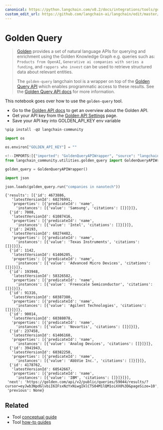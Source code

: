 ```yaml
---
canonical: https://python.langchain.com/v0.2/docs/integrations/tools/golden_query/
custom_edit_url: https://github.com/langchain-ai/langchain/edit/master/docs/docs/integrations/tools/golden_query.ipynb
---
```


# Golden Query

>[Golden](https://golden.com) provides a set of natural language APIs for querying and enrichment using the Golden Knowledge Graph e.g. queries such as: `Products from OpenAI`, `Generative ai companies with series a funding`, and `rappers who invest` can be used to retrieve structured data about relevant entities.
>
>The `golden-query` langchain tool is a wrapper on top of the [Golden Query API](https://docs.golden.com/reference/query-api) which enables programmatic access to these results.
>See the [Golden Query API docs](https://docs.golden.com/reference/query-api) for more information.


This notebook goes over how to use the `golden-query` tool.

- Go to the [Golden API docs](https://docs.golden.com/) to get an overview about the Golden API.
- Get your API key from the [Golden API Settings](https://golden.com/settings/api) page.
- Save your API key into GOLDEN_API_KEY env variable


```python
%pip install -qU langchain-community
```


```python
import os

os.environ["GOLDEN_API_KEY"] = ""
```


```python
<!--IMPORTS:[{"imported": "GoldenQueryAPIWrapper", "source": "langchain_community.utilities.golden_query", "docs": "https://api.python.langchain.com/en/latest/utilities/langchain_community.utilities.golden_query.GoldenQueryAPIWrapper.html", "title": "Golden Query"}]-->
from langchain_community.utilities.golden_query import GoldenQueryAPIWrapper
```


```python
golden_query = GoldenQueryAPIWrapper()
```


```python
import json

json.loads(golden_query.run("companies in nanotech"))
```



```output
{'results': [{'id': 4673886,
   'latestVersionId': 60276991,
   'properties': [{'predicateId': 'name',
     'instances': [{'value': 'Samsung', 'citations': []}]}]},
  {'id': 7008,
   'latestVersionId': 61087416,
   'properties': [{'predicateId': 'name',
     'instances': [{'value': 'Intel', 'citations': []}]}]},
  {'id': 24193,
   'latestVersionId': 60274482,
   'properties': [{'predicateId': 'name',
     'instances': [{'value': 'Texas Instruments', 'citations': []}]}]},
  {'id': 1142,
   'latestVersionId': 61406205,
   'properties': [{'predicateId': 'name',
     'instances': [{'value': 'Advanced Micro Devices', 'citations': []}]}]},
  {'id': 193948,
   'latestVersionId': 58326582,
   'properties': [{'predicateId': 'name',
     'instances': [{'value': 'Freescale Semiconductor', 'citations': []}]}]},
  {'id': 91316,
   'latestVersionId': 60387380,
   'properties': [{'predicateId': 'name',
     'instances': [{'value': 'Agilent Technologies', 'citations': []}]}]},
  {'id': 90014,
   'latestVersionId': 60388078,
   'properties': [{'predicateId': 'name',
     'instances': [{'value': 'Novartis', 'citations': []}]}]},
  {'id': 237458,
   'latestVersionId': 61406160,
   'properties': [{'predicateId': 'name',
     'instances': [{'value': 'Analog Devices', 'citations': []}]}]},
  {'id': 3941943,
   'latestVersionId': 60382250,
   'properties': [{'predicateId': 'name',
     'instances': [{'value': 'AbbVie Inc.', 'citations': []}]}]},
  {'id': 4178762,
   'latestVersionId': 60542667,
   'properties': [{'predicateId': 'name',
     'instances': [{'value': 'IBM', 'citations': []}]}]}],
 'next': 'https://golden.com/api/v2/public/queries/59044/results/?cursor=eyJwb3NpdGlvbiI6IFsxNzYxNiwgIklCTS04M1lQM1oiXX0%3D&pageSize=10',
 'previous': None}
```



## Related

- Tool [conceptual guide](/docs/concepts/#tools)
- Tool [how-to guides](/docs/how_to/#tools)
